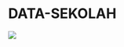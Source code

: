 # DATA-SEKOLAH
<img src= 'https://i.pinimg.com/originals/b8/15/24/b81524efb1dfb43f2f0eec62e6a91cc0.gif'>
